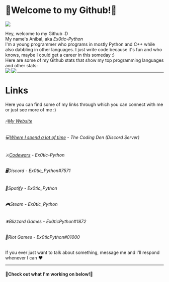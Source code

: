 # 🐍Welcome to my Github!🐍

<a href="https://hits.seeyoufarm.com">
  <img src="https://hits.seeyoufarm.com/api/count/incr/badge.svg?url=https%3A%2F%2Fgithub.com%2FEx0tic-Python&count_bg=%23414141&title_bg=%23000000&icon=cliqz.svg&icon_color=%231F04FF&title=Page+Visits&edge_flat=false"/>
</a>

Hey, welcome to my Github :D  
My name's Anibal, aka *Ex0tic-Python*  
I'm a young programmer who programs in mostly Python and C++ while also dabbling in other languages. I just write code because it's fun and who knows, maybe I could get a career in this someday :)  
Here are some of my Github stats that show my top programming languages and other stats:  
<a href="https://github.com/anuraghazra/github-readme-stats">
  <img align="left" src="https://github-readme-stats.vercel.app/api?username=Ex0tic-Python&hide=stars&count_private=true&show_icons=true&theme=dark&include_all_commits=true&hide_border=true" />
</a>
<a href="https://github.com/anuraghazra/github-readme-stats">
  <img align="left" src="https://github-readme-stats.vercel.app/api/top-langs/?username=Ex0tic-Python&langs_count=6&theme=dark&hide_border=true&card_width=500" />
</a>  

---

# Links
Here you can find some of my links through which you can connect with me or just see more of me :)
###### 🖱[*My Website*](https://ex0tic-python.github.io)
###### 💻[*Where I spend a lot of time*](https://discord.gg/code) *- The Coding Den (Discord Server)*  
###### ⚔[*Codewars*](https://www.codewars.com/users/Ex0tic-Python) *- Ex0tic-Python*  
###### 🖥*Discord - Ex0tic_Python#7571*  
###### 🎵*Spotify - Ex0tic_Python*
###### 🎮*Steam - Ex0tic_Python*  
###### ❄*Blizzard Games - Ex0ticPython#1872*  
###### 👊*Riot Games - Ex0ticPython#01000*  
If you ever just want to talk about something, message me and I'll respond whenever I can ♥

---

#### 🔻Check out what I'm working on below!🔻

<!--
May fix later
<a href="https://github.com/anuraghazra/github-readme-stats">
  <img align="left" src="https://github-readme-stats.vercel.app/api?username=Ex0tic-Python&hide=stars&count_private=true&show_icons=true&title_color=#2602b5&text_color=#ffffff&icon_color=#4414ff&bg_color=#000000&hide_border=true&include_all_commits=true" />
</a>
<a href="https://github.com/anuraghazra/github-readme-stats">
  <img align="right" src="https://github-readme-stats.vercel.app/api/top-langs/?username=Ex0tic-Python&langs_count=3&title_color=#2602b5&text_color=#ffffff&icon_color=#4414ff&bg_color=#000000&hide_border=true)](https://github.com/anuraghazra/github-readme-stats" />
</a>
-->
